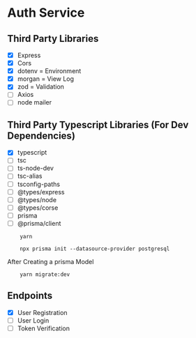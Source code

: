 # Auth Service

## Third Party Libraries

- [x] Express
- [x] Cors
- [x] dotenv = Environment
- [x] morgan = View Log
- [x] zod = Validation
- [ ] Axios
- [ ] node mailer

## Third Party Typescript Libraries (For Dev Dependencies)

- [x] typescript
- [ ] tsc
- [ ] ts-node-dev
- [ ] tsc-alias
- [ ] tsconfig-paths
- [ ] @types/express
- [ ] @types/node
- [ ] @types/corse
- [ ] prisma
- [ ] @prisma/client

```Run this Command
    yarn
```

```Run this Command
    npx prisma init --datasource-provider postgresql
```

<p>After Creating a prisma Model</p>

```Run this Command
    yarn migrate:dev
```

## Endpoints

- [x] User Registration
- [ ] User Login
- [ ] Token Verification
